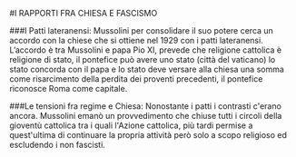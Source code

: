 #I RAPPORTI FRA CHIESA E FASCISMO

###I Patti lateranensi:
Mussolini per consolidare il suo potere cerca un accordo con la chiese che si ottiene nel 1929 con i patti lateranensi. L’accordo è tra Mussolini e papa Pio XI, prevede che religione cattolica è religione di stato, il pontefice può avere uno stato (città del vaticano) lo stato concorda con il papa e lo stato deve versare alla chiesa una somma come risarcimento della perdita dei proventi precedenti, il pontefice riconosce Roma come capitale.

###Le tensioni fra regime e Chiesa:
Nonostante i patti i contrasti c'erano ancora. Mussolini emanò un provvedimento che chiuse tutti i circoli della gioventù cattolica tra i quali l'Azione cattolica, più tardi permise a quest'ultima di continuare la propria attività però solo a scopo religioso ed escludendo i non fascisti.
